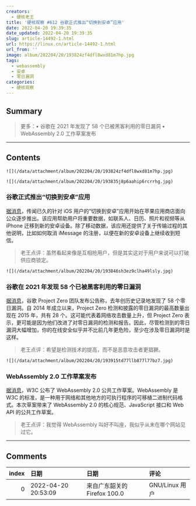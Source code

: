 ```yaml
---
creators:
  - 硬核老王
title: '硬核观察 #612 谷歌正式推出“切换到安卓”应用'
date: 2022-04-20 19:39:35
date_updated: 2022-04-20 19:39:35
slug: article-14492-1.html
url: https://linux.cn/article-14492-1.html
url_from: ''
image: album/202204/20/193824zf4dfl8wxd81m7hp.jpg
tags:
  - webassembly
  - 安卓
  - 零日漏洞
categories:
  - 硬核观察
---
```


## Summary

> 更多：• 谷歌在 2021 年发现了 58 个已被黑客利用的零日漏洞 • WebAssembly 2.0 工作草案发布

***

<!-- more -->

## Contents

`![](/data/attachment/album/202204/20/193824zf4dfl8wxd81m7hp.jpg)`

`![](/data/attachment/album/202204/20/193835j8p6aahip6rcrrhg.jpg)`

### 谷歌正式推出“切换到安卓”应用

[据消息](https://www.theverge.com/2022/4/13/23024399/google-switch-to-android-iphone-app-unlisted)，传闻已久的针对 iOS 用户的“切换到安卓”应用开始在苹果应用商店面向公众逐步推出。该应用帮助用户将重要数据，如联系人、日历、照片和视频等从 iPhone 迁移到新的安卓设备。除了移动数据，该应用还提供了关于传输过程的其他说明，比如如何取消 iMessage 的注册，以便在新的安卓设备上继续收到短信。

> 
> 老王点评：虽然看起来像是互相抢用户，但是其实这对于用户来说可以打破供应商锁定。
> 
> 
> 

`![](/data/attachment/album/202204/20/193846sh3ez9clha49lsly.jpg)`

### 谷歌在 2021 年发现 58 个已被黑客利用的零日漏洞

[据消息](https://googleprojectzero.blogspot.com/2022/04/the-more-you-know-more-you-know-you.html)，谷歌 Project Zero 团队发布公告称，去年创历史记录地发现了 58 个零日漏洞。自 2014 年成立以来，Project Zero 检测和披露的零日漏洞的最高数量出现在 2015 年，共有 28 个。这可能代表着网络攻击数量上升，但 Project Zero 表示，更可能是因为他们改进了对零日漏洞的检测和报告。因此，尽管检测到的零日漏洞大幅增加，你的在线安全似乎并不比前几年更危险，至少在涉及零日漏洞时是这样。

> 
> 老王点评：希望是检测技术的提高，而不是恶意攻击者更猖獗。
> 
> 
> 

`![](/data/attachment/album/202204/20/193915td77llb877l77bz7.jpg)`

### WebAssembly 2.0 工作草案发布

[据消息](https://www.infoworld.com/article/3657593/webassembly-20-begins-to-take-shape.html)，W3C 公布了 WebAssembly 2.0 公共工作草案。WebAssembly 是 W3C 的标准，是一种用于网络和其他地方的可执行程序的可移植二进制代码格式。本次草案带来了 WebAssembly 2.0 的核心规范、JavaScript 接口和 Web API 的公共工作草案。

> 
> 老王点评：我觉得 WebAssembly 叫好不叫座，我似乎从未在哪个网站见过它。
> 
> 
>

***

## Comments

|   index | 日期                | 日期                                        | 评论                        |
|--------:|:--------------------|:--------------------------------------------|:----------------------------|
|       0 | 2022-04-20 20:53:09 | 来自广东韶关的 Firefox 100.0|GNU/Linux 用户 | B站不是有 WASM 版的播放器吗 |
